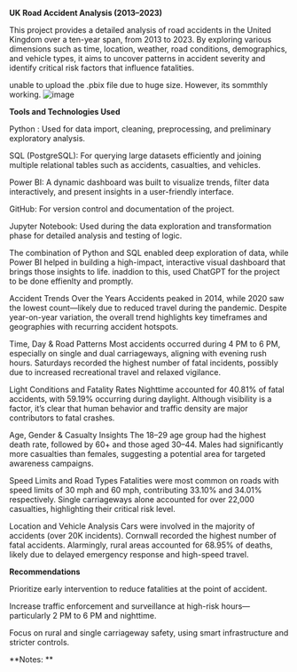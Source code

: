 **UK Road Accident Analysis (2013–2023)**

This project provides a detailed analysis of road accidents in the United Kingdom over a ten-year span, from 2013 to 2023. By exploring various dimensions such as time, location, weather, road conditions, demographics, and vehicle types, it aims to uncover patterns in accident severity and identify critical risk factors that influence fatalities.

unable to upload the .pbix file due to huge size. However, its sommthly working.
![image](https://github.com/user-attachments/assets/d4a1b5ca-5cb0-48df-9573-d7dfc2cafabb)



**Tools and Technologies Used**

Python : Used for data import, cleaning, preprocessing, and preliminary exploratory analysis.

SQL (PostgreSQL): For querying large datasets efficiently and joining multiple relational tables such as accidents, casualties, and vehicles.

Power BI: A dynamic dashboard was built to visualize trends, filter data interactively, and present insights in a user-friendly interface.

GitHub: For version control and documentation of the project.

Jupyter Notebook: Used during the data exploration and transformation phase for detailed analysis and testing of logic.

The combination of Python and SQL enabled deep exploration of data, while Power BI helped in building a high-impact, interactive visual dashboard that brings those insights to life. inaddion to this, used ChatGPT
for the project to be done effienlty and promptly.

Accident Trends Over the Years
Accidents peaked in 2014, while 2020 saw the lowest count—likely due to reduced travel during the pandemic. Despite year-on-year variation, the overall trend highlights key timeframes and geographies with recurring accident hotspots.

Time, Day & Road Patterns
Most accidents occurred during 4 PM to 6 PM, especially on single and dual carriageways, aligning with evening rush hours. Saturdays recorded the highest number of fatal incidents, possibly due to increased recreational travel and relaxed vigilance.

 Light Conditions and Fatality Rates
Nighttime accounted for 40.81% of fatal accidents, with 59.19% occurring during daylight. Although visibility is a factor, it’s clear that human behavior and traffic density are major contributors to fatal crashes.

Age, Gender & Casualty Insights
The 18–29 age group had the highest death rate, followed by 60+ and those aged 30–44. Males had significantly more casualties than females, suggesting a potential area for targeted awareness campaigns.

 Speed Limits and Road Types
Fatalities were most common on roads with speed limits of 30 mph and 60 mph, contributing 33.10% and 34.01% respectively. Single carriageways alone accounted for over 22,000 casualties, highlighting their critical risk level.

Location and Vehicle Analysis
Cars were involved in the majority of accidents (over 20K incidents). Cornwall recorded the highest number of fatal accidents. Alarmingly, rural areas accounted for 68.95% of deaths, likely due to delayed emergency response and high-speed travel.

**Recommendations**

Prioritize early intervention to reduce fatalities at the point of accident.

Increase traffic enforcement and surveillance at high-risk hours—particularly 2 PM to 6 PM and nighttime.

Focus on rural and single carriageway safety, using smart infrastructure and stricter controls.

**Notes: **

